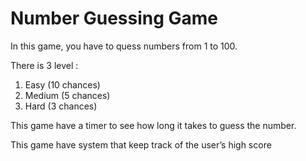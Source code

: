 # Number Guessing Game

In this game, you have to quess numbers from 1 to 100.

There is 3 level : 
1. Easy (10 chances)
2. Medium (5 chances)
3. Hard (3 chances)

This game have a timer to see how long it takes to guess the number.

This game have system that keep track of the user’s high score
